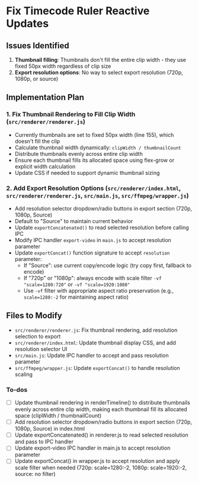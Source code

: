 <!-- 091d186a-559d-44cf-8205-ba0561bedbe7 a76c99fe-cb7d-4b39-9810-a3559d89f08c -->
# Fix Timecode Ruler Reactive Updates

## Issues Identified
1. **Thumbnail filling**: Thumbnails don't fill the entire clip width - they use fixed 50px width regardless of clip size
2. **Export resolution options**: No way to select export resolution (720p, 1080p, or source)

## Implementation Plan

### 1. Fix Thumbnail Rendering to Fill Clip Width (`src/renderer/renderer.js`)
- Currently thumbnails are set to fixed 50px width (line 155), which doesn't fill the clip
- Calculate thumbnail width dynamically: `clipWidth / thumbnailCount` 
- Distribute thumbnails evenly across entire clip width
- Ensure each thumbnail fills its allocated space using flex-grow or explicit width calculation
- Update CSS if needed to support dynamic thumbnail sizing

### 2. Add Export Resolution Options (`src/renderer/index.html`, `src/renderer/renderer.js`, `src/main.js`, `src/ffmpeg/wrapper.js`)
- Add resolution selector dropdown/radio buttons in export section (720p, 1080p, Source)
- Default to "Source" to maintain current behavior
- Update `exportConcatenated()` to read selected resolution before calling IPC
- Modify IPC handler `export-video` in `main.js` to accept resolution parameter
- Update `exportConcat()` function signature to accept `resolution` parameter:
  - If "Source": use current copy/encode logic (try copy first, fallback to encode)
  - If "720p" or "1080p": always encode with scale filter `-vf "scale=1280:720"` or `-vf "scale=1920:1080"`
  - Use `-vf` filter with appropriate aspect ratio preservation (e.g., `scale=1280:-2` for maintaining aspect ratio)

## Files to Modify
- `src/renderer/renderer.js`: Fix thumbnail rendering, add resolution selection to export
- `src/renderer/index.html`: Update thumbnail display CSS, and add resolution selector UI
- `src/main.js`: Update IPC handler to accept and pass resolution parameter
- `src/ffmpeg/wrapper.js`: Update `exportConcat()` to handle resolution scaling

### To-dos

- [ ] Update thumbnail rendering in renderTimeline() to distribute thumbnails evenly across entire clip width, making each thumbnail fill its allocated space (clipWidth / thumbnailCount)
- [ ] Add resolution selector dropdown/radio buttons in export section (720p, 1080p, Source) in index.html
- [ ] Update exportConcatenated() in renderer.js to read selected resolution and pass to IPC handler
- [ ] Update export-video IPC handler in main.js to accept resolution parameter
- [ ] Update exportConcat() in wrapper.js to accept resolution and apply scale filter when needed (720p: scale=1280:-2, 1080p: scale=1920:-2, source: no filter)